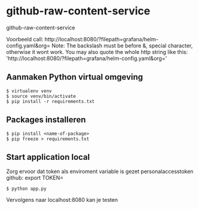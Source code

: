 # github-raw-content-service
github-raw-content-service

Voorbeeld call: 
http://localhost:8080/<repo>?filepath=grafana/helm-config.yaml\&org=<github org>
Note: The backslash must be before &, special character, otherwise it wont work. 
You may also quote the whole http string like this:
'http://localhost:8080/<repo>?filepath=grafana/helm-config.yaml&org=<github org>'

## Aanmaken Python virtual omgeving
```
$ virtualenv venv
$ source venv/bin/activate
$ pip install -r requirements.txt
````

## Packages installeren
```
$ pip install <name-of-package>
$ pip freeze > requirements.txt
```

## Start application local
Zorg ervoor dat token als enviroment variable is gezet
personalaccesstoken github:
export TOKEN= 
```
$ python app.py
```
Vervolgens naar localhost:8080 kan je testen
